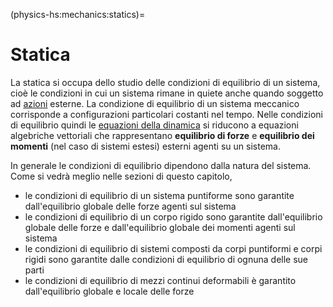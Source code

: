(physics-hs:mechanics:statics)=
# Statica

La statica si occupa dello studio delle condizioni di equilibrio di un sistema, cioè le condizioni in cui un sistema rimane in quiete anche quando soggetto ad [azioni](physics-hs:mechanics:actions) esterne. La condizione di equilibrio di un sistema meccanico corrisponde a configurazioni particolari costanti nel tempo. Nelle condizioni di equilibrio quindi le [equazioni della dinamica](physics-hs:mechanics:dynamics) si riducono a equazioni algebriche vettoriali che rappresentano **equilibrio di forze** e **equilibrio dei momenti** (nel caso di sistemi estesi) esterni agenti su un sistema.

In generale le condizioni di equilibrio dipendono dalla natura del sistema. Come si vedrà meglio nelle sezioni di questo capitolo,
- le condizioni di equilibrio di un sistema puntiforme sono garantite dall'equilibrio globale delle forze agenti sul sistema
- le condizioni di equilibrio di un corpo rigido sono garantite dall'equilibrio globale delle forze e dall'equilibrio globale dei momenti agenti sul sistema
- le condizioni di equilibrio di sistemi composti da corpi puntiformi e corpi rigidi sono garantite dalle condizioni di equilibrio di ognuna delle sue parti
- le condizioni di equilibrio di mezzi continui deformabili è garantito dall'equilibrio globale e locale delle forze 




